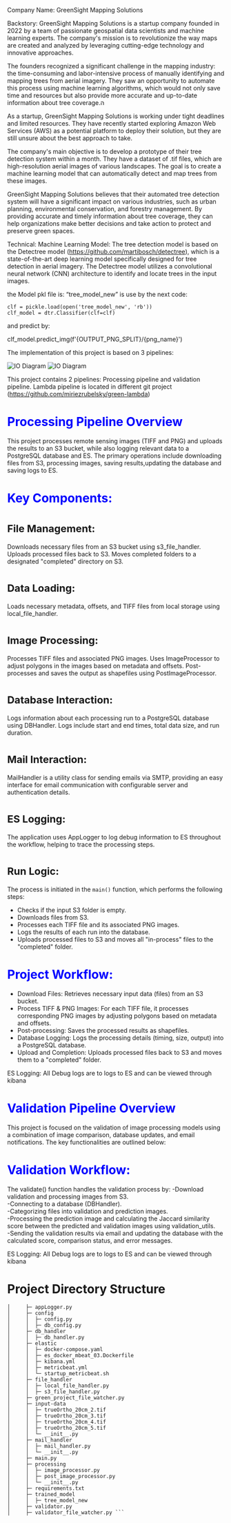 Company Name: GreenSight Mapping Solutions

Backstory: GreenSight Mapping Solutions is a startup company founded in 2022 by a team of passionate geospatial data scientists and machine learning experts. The company's mission is to revolutionize the way maps are created and analyzed by leveraging cutting-edge technology and innovative approaches.

The founders recognized a significant challenge in the mapping industry: the time-consuming and labor-intensive process of manually identifying and mapping trees from aerial imagery. They saw an opportunity to automate this process using machine learning algorithms, which would not only save time and resources but also provide more accurate and up-to-date information about tree coverage.ה

As a startup, GreenSight Mapping Solutions is working under tight deadlines and limited resources. They have recently started exploring Amazon Web Services (AWS) as a potential platform to deploy their solution, but they are still unsure about the best approach to take.

The company's main objective is to develop a prototype of their tree detection system within a month. They have a dataset of .tif files, which are high-resolution aerial images of various landscapes. The goal is to create a machine learning model that can automatically detect and map trees from these images.

GreenSight Mapping Solutions believes that their automated tree detection system will have a significant impact on various industries, such as urban planning, environmental conservation, and forestry management. By providing accurate and timely information about tree coverage, they can help organizations make better decisions and take action to protect and preserve green spaces.


Technical: 
Machine Learning Model: The tree detection model is based on the Detectree model (https://github.com/martibosch/detectree), which is a state-of-the-art deep learning model specifically designed for tree detection in aerial imagery. The Detectree model utilizes a convolutional neural network (CNN) architecture to identify and locate trees in the input images.

the Model pkl file is: “tree_model_new” is use by the next code:

    clf = pickle.load(open('tree_model_new', 'rb'))
    clf_model = dtr.Classifier(clf=clf)


and predict by:

clf_model.predict_img(f'{OUTPUT_PNG_SPLIT}/{png_name}')


The implementation of this project is based on 3 pipelines:

![IO Diagram](diagrams/green-architecture-diagram.drawio.png)
![IO Diagram](diagrams/gree-architectur-diagram-continue.drawio.png)



This project contains 2 pipelines:
Processing pipeline and validation pipeline.
Lambda pipeline is located in different git project (https://github.com/miriezrubelsky/green-lambda)

# <span style="color: blue;">**Processing Pipeline Overview**</span>

This project processes remote sensing images (TIFF and PNG) and uploads the results to an S3 bucket, 
while also logging relevant data to a PostgreSQL database and ES. 
The primary operations include downloading files from S3, processing images, saving results,updating the database and saving logs to ES.

# <span style="color: blue;">**Key Components:**</span>

# <sub>File Management:</sub>


Downloads necessary files from an S3 bucket using s3_file_handler.
Uploads processed files back to S3.
Moves completed folders to a designated "completed" directory on S3.

# <sub>Data Loading:</sub>


Loads necessary metadata, offsets, and TIFF files from local storage using local_file_handler.


# <sub>Image Processing:</sub>

Processes TIFF files and associated PNG images.
Uses ImageProcessor to adjust polygons in the images based on metadata and offsets.
Post-processes and saves the output as shapefiles using PostImageProcessor.

# <sub>Database Interaction:</sub>


Logs information about each processing run to a PostgreSQL database using DBHandler.
Logs include start and end times, total data size, and run duration.

# <sub>Mail Interaction:</sub>

MailHandler is a utility class for sending emails via SMTP, 
providing an easy interface for email communication with configurable server and authentication details.

# <sub>ES Logging:</sub>

The application uses AppLogger to log debug information to ES throughout the workflow, helping to trace the processing steps.


# <sub>Run Logic:</sub>

The process is initiated in the `main()` function, which performs the following steps:<br>
- Checks if the input S3 folder is empty.<br>
- Downloads files from S3.<br>
- Processes each TIFF file and its associated PNG images.<br>
- Logs the results of each run into the database.<br>
- Uploads processed files to S3 and moves all "in-process" files to the "completed" folder.


# <span style="color: blue;">**Project Workflow:**</span>

- Download Files: Retrieves necessary input data (files) from an S3 bucket.<br>
- Process TIFF & PNG Images: For each TIFF file, it processes corresponding PNG images by adjusting polygons based on metadata and offsets.<br>
- Post-processing: Saves the processed results as shapefiles.<br>
- Database Logging: Logs the processing details (timing, size, output) into a PostgreSQL database.<br>
- Upload and Completion: Uploads processed files back to S3 and moves them to a "completed" folder.

ES Logging: All Debug logs are to logs to ES and can be viewed through kibana<br>



# <span style="color: blue;">**Validation Pipeline Overview**</span>

This project is focused on the validation of image processing models using a combination of image comparison, 
database updates, and email notifications. The key functionalities are outlined below:

# <span style="color: blue;">**Validation Workflow:**</span>
The validate() function handles the validation process by:
-Download validation and processing images from S3. <br>
-Connecting to a database (DBHandler).<br>
-Categorizing files into validation and prediction images.<br>
-Processing the prediction image and calculating the Jaccard similarity score between the predicted and validation images using validation_utils.<br>
-Sending the validation results via email and updating the database with the calculated score, comparison status, and error messages.<br>

ES Logging: All Debug logs are to logs to ES and can be viewed through kibana<br>




# Project Directory Structure
 ``` greenproject
│     ├─ appLogger.py
│     ├─ config
│     │  ├─ config.py
│     │  ├─ db_config.py
│     ├─ db_handler
│     │  ├─ db_handler.py
│     ├─ elastic
│     │  ├─ docker-compose.yaml
│     │  ├─ es_docker_mbeat_03.Dockerfile
│     │  ├─ kibana.yml
│     │  ├─ metricbeat.yml
│     │  └─ startup_metricbeat.sh
│     ├─ file_handler
│     │  ├─ local_file_handler.py
│     │  ├─ s3_file_handler.py
│     ├─ green_project_file_watcher.py
│     ├─ input-data
│     │  ├─ trueOrtho_20cm_2.tif
│     │  ├─ trueOrtho_20cm_3.tif
│     │  ├─ trueOrtho_20cm_4.tif
│     │  ├─ trueOrtho_20cm_5.tif
│     │  └─ __init__.py
│     ├─ mail_handler
│     │  ├─ mail_handler.py
│     │  └─ __init__.py
│     ├─ main.py
│     ├─ processing
│     │  ├─ image_processor.py
│     │  ├─ post_image_processor.py
│     │  └─ __init__.py
│     ├─ requirements.txt
│     ├─ trained_model
│     │  ├─ tree_model_new
│     ├─ validator.py
│     ├─ validator_file_watcher.py ```


```

